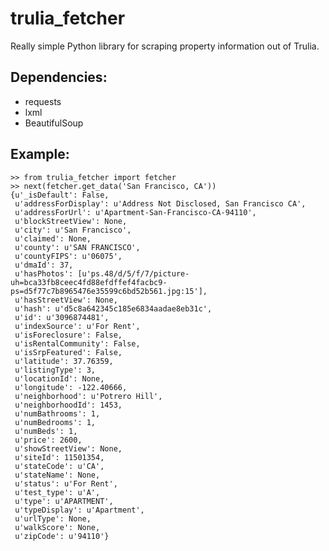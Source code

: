 trulia_fetcher
==============

Really simple Python library for scraping property information out of Trulia.

Dependencies:
-------------

* requests
* lxml
* BeautifulSoup

Example:
--------

    >> from trulia_fetcher import fetcher
    >> next(fetcher.get_data('San Francisco, CA'))
    {u'_isDefault': False,
     u'addressForDisplay': u'Address Not Disclosed, San Francisco CA',
     u'addressForUrl': u'Apartment-San-Francisco-CA-94110',
     u'blockStreetView': None,
     u'city': u'San Francisco',
     u'claimed': None,
     u'county': u'SAN FRANCISCO',
     u'countyFIPS': u'06075',
     u'dmaId': 37,
     u'hasPhotos': [u'ps.48/d/5/f/7/picture-uh=bca33fb8ceec4fd88efdffef4facbc9-ps=d5f77c7b8965476e35599c6bd52b561.jpg:15'],
     u'hasStreetView': None,
     u'hash': u'd5c8a642345c185e6834aadae8eb31c',
     u'id': u'3096874481',
     u'indexSource': u'For Rent',
     u'isForeclosure': False,
     u'isRentalCommunity': False,
     u'isSrpFeatured': False,
     u'latitude': 37.76359,
     u'listingType': 3,
     u'locationId': None,
     u'longitude': -122.40666,
     u'neighborhood': u'Potrero Hill',
     u'neighborhoodId': 1453,
     u'numBathrooms': 1,
     u'numBedrooms': 1,
     u'numBeds': 1,
     u'price': 2600,
     u'showStreetView': None,
     u'siteId': 11501354,
     u'stateCode': u'CA',
     u'stateName': None,
     u'status': u'For Rent',
     u'test_type': u'A',
     u'type': u'APARTMENT',
     u'typeDisplay': u'Apartment',
     u'urlType': None,
     u'walkScore': None,
     u'zipCode': u'94110'}
